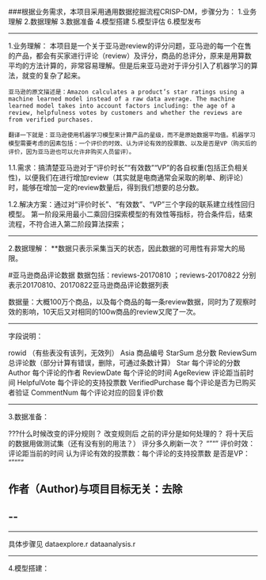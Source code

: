 ###根据业务需求，本项目采用通用数据挖掘流程CRISP-DM，步骤分为：
1.业务理解
2.数据理解
3.数据准备
4.模型搭建
5.模型评估
6.模型发布

----------
1.业务理解：
    本项目是一个关于亚马逊review的评分问题，亚马逊的每一个在售的产品，都会有买家进行评论（review）及评分，商品的总评分，原来是用算数平均的方法计算的，非常容易理解。但是后来亚马逊对于评分引入了机器学习的算法，就变的复杂了起来。

    亚马逊的原文描述是：Amazon calculates a product’s star ratings using a machine learned model instead of a raw data average. The machine learned model takes into account factors including: the age of a review, helpfulness votes by customers and whether the reviews are from verified purchases.

    翻译一下就是：亚马逊使用机器学习模型来计算产品的星级，而不是原始数据平均值。机器学习模型需要考虑的因素包括：一个评价的时效、认为评论有效的投票数、以及是否是VP（购买后的评价，因为亚马逊也可以允许非购买人员留评）。

 1.1.需求：搞清楚亚马逊对于“评价时长”“有效数”“VP”的各自权重(包括正负相关性)，以便我们在进行增加review（其实就是电商通常会采取的刷单、刷评论）时，能够在增加一定的review数量后，得到我们想要的总分数。

 1.2.解决方案：通过对“评价时长”、“有效数”、“VP”三个字段的联系建立线性回归模型。
 第一阶段采用最小二乘回归探索模型的有效性等指标，符合条件后，结束流程，不符合进入第二阶段算法探索；

 -----------
 2.数据理解：
 **数据只表示采集当天的状态，因此数据的可用性有非常大的局限。

 #亚马逊商品评论数据
数据包括：reviews-20170810 ；reviews-20170822 
          分别表示20170810、20170822亚马逊商品评论数据列表

 数据量：大概100万个商品，以及每个商品的每一条review数据，同时为了观察时效的影响，10天后又对相同的100w商品的review又爬了一次。

----------
字段说明：

rowid               （有些表没有该列，无效列）
Asia                商品编号
StarSum	            总分数
ReviewSum	        总评论数（部分计算有错误，删除，可通过条数计算）
Star	            每个评论的分数
Author	            每个评论的作者
ReviewDate	        每个评论的时间
AgeReview	        评论距当前时间
HelpfulVote	        每个评论的支持投票数
VerifiedPurchase	每个评论是否为已购买者验证
CommentNum          每个评论对应的回复评价数


----------
3.数据准备：

???什么时候改变的评分规则？
   改变规则后 之前的评分是如何处理的？
   将十天后的数据用做测试集（还有没有别的用法？）
   评分多久刷新一次？
“”“”
   评价时效：评论距当前的时间
   认为评论有效的投票数：每个评论的支持投票数
   是否是VP：
“”“”“

作者（Author)与项目目标无关：去除
--
--
--

****
具体步骤见 dataexplore.r
           dataanalysis.r
*****           

4.模型搭建：
